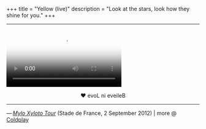+++
title = "Yellow (live)"
description = "Look at the stars, look how they shine for you."
+++

<hr class="coldplay" />

<video poster="/images/coldplay.jpg" src="/videos/coldplay-yellow-live.mp4" controls></video>

<div style="text-align: center">❤ evoL ni eveileB</div>

<hr class="coldplay" />

<div class="coldplay-footer">— <a href="https://timeline.coldplay.com/show/stade-de-france/" target="_blank"><i>Mylo Xyloto Tour</i></a> (Stade de France, 2 September 2012) | more @ <a href="/coldplay/">Coldplay</a></div>

